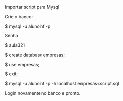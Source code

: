 Importar script para Mysql

Crie o banco:

$ mysql -u alunoinf -p

Senha

$ aula321

$ create database empresas;

$ use empresas;

$ exit;

$ mysql -u alunoinf -p -h localhost empresas<script.sql

Login novamente no banco e pronto.